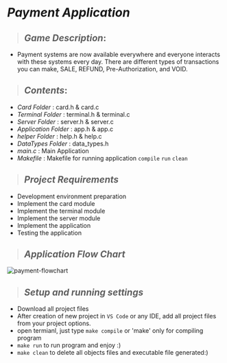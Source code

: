 # _**Payment Application**_
> ## _Game Description_:
   * Payment systems are now available everywhere and everyone interacts with these   systems every day.
    There are different types of transactions you can make, SALE, REFUND, Pre-Authorization, and VOID.
   
> ## _Contents_:
   * _Card Folder_ : card.h & card.c 
   * _Terminal Folder_ : terminal.h & terminal.c
   * _Server Folder_ : server.h & server.c   
   * _Application Folder_ : app.h & app.c
   * _helper Folder_ : help.h & help.c   
   * _DataTypes Folder_ : data_types.h 
   * _main.c_ : Main Application
   * _Makefile_ : Makefile for running application `compile` `run` `clean`
   
> ## _Project Requirements_
* Development environment preparation
* Implement the card module
* Implement the terminal module
* Implement the server module
* Implement the application
* Testing the application

> ## _Application Flow Chart_

![payment-flowchart](https://user-images.githubusercontent.com/67025780/186285913-a426ce4b-4698-4ac0-a74d-1257b90775aa.jpeg)

> ## _Setup and running settings_
  * Download all project files 
  * After creation of new project in `VS Code` or any IDE, add all project files from your project options.
  * open termianl, just type `make compile` or 'make' only for compiling program
  * `make run` to run program and enjoy :)
  * `make clean` to delete all objects files and executable file generated:)
